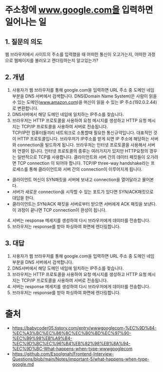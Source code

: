 # 주소창에 www.google.com을 입력하면 일어나는 일

## 1. 질문의 의도

웹 브라우저에서 사이트의 주소를 입력했을 때 어떠한 통신이 오고가는지, 어떠한 과정으로 웹페이지를 불러오고 렌더링하는지 알고있는가?

## 2. 개념

1. 사용자가 웹 브라우저를 통해 google.com을 입력하면 URL 주소 중 도메인 네임 부분을 DNS 서버에서 검색합니다.
   DNS(Domain Name System)은 사람이 읽을 수 있는 도메인(www.amazon.com)을 머신이 읽을 수 있는 IP 주소(192.0.2.44)로 변환합니다.
2. DNS서버에서 해당 도메인 네임에 일치하는 IP주소를 찾습니다.
3. 브라우저는 HTTP 프로토콜을 사용하여 요청 메시지를 생성하고 HTTP 요청 메시지는 TCP/IP 프로토콜을 사용하여 서버로 전송됩니다.<br>
   TCP/IP란 컴퓨터들끼리 네트워크로 소통할때 필요한 통신규약입니다. 대표적인 것이 HTTP 프로토콜입니다. 브라우저가 IP주소를 받게 되면 IP 주소에 해당하는 서버와 connection을 빌드하게 됩니다. 브라우저는 인터넷 프로토콜을 사용해서 서버와 연결이 됩니다. 인터넷 프로토콜의 종류는 여러가지가 있지만 HTTP요청의 경우는 일반적으로 TCP를 사용합니다. 클라이언트와 서버 간의 데이터 패킷들이 오가려면 TCP connection 이 되어야 합니다. TCP/IP three-way handshake라는 프로세스를 통해 클라이언트와 서버 간의 connection이 이루어지게 됩니다.

- 클라이언트 머신이 SYN패킷을 서버에 보내고 connection을 열어달라고 물어본다.
- 서버가 새로운 connection을 시작할 수 있는 포트가 있다면 SYN/ACK패킷으로 대답을 한다.
- 클라이언트는 SYN/ACK 패킷을 서버로부터 받으면 서버에게 ACK 패킷을 보낸다.
  이 과정이 끝나면 TCP connection이 완성이 됩니다.

4. 서버는 response 메세지를 생성하여 다시 브라우저에게 데이터를 전송합니다.
5. 브라우저는 response를 받아 파싱하여 화면에 렌더링합니다.

## 3. 대답

1. 사용자가 웹 브라우저를 통해 google.com을 입력하면 URL 주소 중 도메인 네임 부분을 DNS 서버에서 검색합니다.
2. DNS서버에서 해당 도메인 네임에 일치하는 IP주소를 찾습니다.
3. 브라우저는 HTTP 프로토콜을 사용하여 요청 메시지를 생성하고 HTTP 요청 메시지는 TCP/IP 프로토콜을 사용하여 서버로 전송됩니다.
4. 서버는 response 메세지를 생성하여 다시 브라우저에게 데이터를 전송합니다.
5. 브라우저는 response를 받아 파싱하여 화면에 렌더링합니다.

# 출처

- https://babycoder05.tistory.com/entry/wwwgooglecom-%EC%9D%84-%EC%A3%BC%EC%86%8C%EC%B0%BD%EC%97%90-%EC%B9%98%EB%A9%B4-%EC%9D%BC%EC%96%B4%EB%82%98%EB%8A%94-%EC%9D%BC-What-happens-when-type-wwwgooglecom
- https://github.com/Esoolgnah/Frontend-Interview-Questions/blob/main/Notes/important-5/what-happens-when-type-google.md
